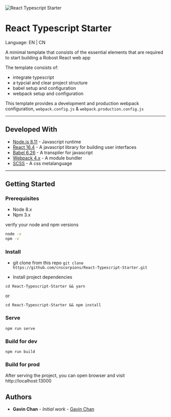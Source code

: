 ![React Typescript Starter](https://github-oh-jeez-rick.oss-cn-hangzhou.aliyuncs.com/React-Typescript-Starter/banner.png)

# React Typescript Starter

Language: EN | CN

A minimal template that consists of the essential elements that are required to start building a Robost React web app

The template consists of:

* integrate typescript
* a typcial and clear project structure
* babel setup and configuration
* webpack setup and configuration

This template provides a development and production webpack configuration, `webpack.config.js` & `webpack.production.config.js`

---

## Developed With

* [Node.js 8.11](https://nodejs.org/en/) - Javascript runtime
* [React 16.4](https://reactjs.org/) - A javascript library for building user interfaces
* [Babel 6.26](https://babeljs.io/) - A transpiler for javascript
* [Webpack 4.x](https://webpack.js.org/) - A module bundler
* [SCSS](http://sass-lang.com/) - A css metalanguage

---

## Getting Started

### Prerequisites

* Node 8.x
* Npm 3.x

verify your node and npm versions

```bash
node -v
npm -v
```

### Install

* git clone from this repo
`git clone https://github.com/cnscorpions/React-Typescript-Starter.git`

* Install project dependencies

`cd React-Typescript-Starter && yarn`

or 

`cd React-Typescript-Starter && npm install`

### Serve

`npm run serve`

### Build for dev

`npm run build`

### Build for prod

After serving the project, you can open browser and visit http://localhost:13000

## Authors

* **Gavin Chan** - *Initial work* - [Gavin Chan](https://github.com/cnscorpions)












